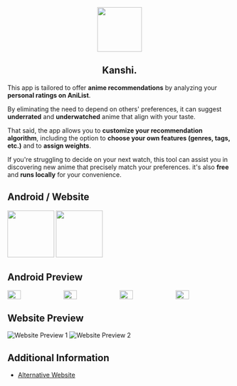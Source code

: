 <p align="center">
  <img src="https://i.imgur.com/6duwbXo.png" height="100px;" width="100px;" />
  <h2 align="center">Kanshi.</h2>
</p>

<p>
This app is tailored to offer <b>anime recommendations</b> by analyzing your <b>personal ratings on AniList</b>.
</p>
<p>
By eliminating the need to depend on others' preferences, it can suggest <b>underrated</b> and <b>underwatched</b> anime that align with your taste.  
</p>
<p>
That said, the app allows you to <b>customize your recommendation algorithm</b>, including the option to <b>choose your own features (genres, tags, etc.)</b> and to <b>assign weights</b>.  
</p>
<p>
If you're struggling to decide on your next watch, this tool can assist you in discovering new anime that precisely match your preferences. it's also <b>free</b> and <b>runs locally</b> for your convenience.  
</p>
<h2 align="center"></h2>

## Android / Website
[<img src="https://i.imgur.com/RtS6ib5.png" width="105px;" />](https://github.com/u-Kuro/Kanshi.Anime-Recommendation/raw/main/Kanshi.apk)
[<img src="https://i.imgur.com/vXJ8zt8.png" width="105px;" />](https://kanshi.vercel.app)

<h2 align="center"></h2>

## Android Preview
<div style="display: flex;flex-wrap:nowrap;">
  <img src="https://i.imgur.com/Q3yZHHc.png" style="flex:1;width: 24%;">
  <img src="https://i.imgur.com/iLD1imm.png" style="flex:1;width: 24%;">
  <img src="https://i.imgur.com/B7fywJK.png" style="flex:1;width: 24%;">
  <img src="https://i.imgur.com/tN7sM8W.png" style="flex:1;width: 24%;">
</div>

<h2 align="center"></h2>

## Website Preview
![Website Preview 1](https://i.imgur.com/5GSxPMy.png)
![Website Preview 2](https://i.imgur.com/xYSkGiD.png)



<h2 align="center"></h2>

## Additional Information
- [Alternative Website](https://u-kuro.github.io/Kanshi.Anime-Recommendation/) 
